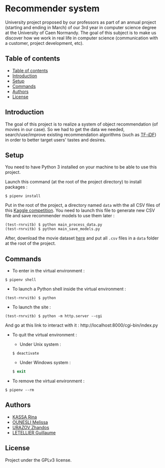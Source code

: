 # Recommender system

University project proposed by our professors as part of an annual project (starting and ending in March) of our 3rd year in computer science degree at the University of Caen Normandy. The goal of this subject is to make us discover how we work in real life in computer science (communication with a customer, project development, etc).

## Table of contents

  - [Table of contents](#table-of-contents)
  - [Introduction](#introduction)
  - [Setup](#setup)
  - [Commands](#commands)
  - [Authors](#authors)
  - [License](#license)

## Introduction
The goal of this project is to realize a system of object recommendation (of movies in our case). So we had to get the data we needed, search/use/improve existing recommendation algorithms (such as [TF-iDF](https://www.wikiwand.com/en/Tf%E2%80%93idf)) in order to better target users' tastes and desires.

## Setup
You need to have Python 3 installed on your machine to be able to use this project.

Launch this command (at the root of the project directory) to install packages :
```shell
$ pipenv install
```
Put in the root of the project, a directory named `data` with the all CSV files of this [Kaggle competition](https://www.kaggle.com/rounakbanik/the-movies-dataset).
You need to launch this file to generate new CSV file and save recommender models to use them later :
```
(test-rnrvitb) $ python main_process_data.py
(test-rnrvitb) $ python main_save_models.py
```

After, download the movie dataset [here](https://www.kaggle.com/rounakbanik/the-movies-dataset) and put all `.csv` files in a `data` folder at the root of the project.

## Commands
- To enter in the virtual environment :
```shell
$ pipenv shell
```

- To launch a Python shell inside the virtual environment :
```shell
(test-rnrvitb) $ python
```

- To launch the site :
```shell
(test-rnrvitb) $ python -m http.server --cgi
```
And go at this link to interact with it : http://localhost:8000/cgi-bin/index.py

- To quit the virtual environment :
  - Under Unix system :
  ```shell
  $ deactivate
  ```
  - Under Windows system :
  ```powershell
  $ exit
  ```

- To remove the virtual environment :
```shell
$ pipenv --rm
```

## Authors
- [KASSA Rina](https://github.com/rinakassa7)
- [OUNESLI Melissa](https://github.com/Melissa-Ou)
- [URAZOV Zhandos](https://github.com/zhandu)
- [LETELLIER Guillaume](https://github.com/Guigui14460)

## License
Project under the GPLv3 license.
